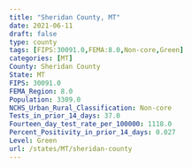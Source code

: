```yaml
---
title: "Sheridan County, MT"
date: 2021-06-11
draft: false
type: county
tags: [FIPS:30091.0,FEMA:8.0,Non-core,Green]
categories: [MT]
County: Sheridan County
State: MT
FIPS: 30091.0
FEMA_Region: 8.0
Population: 3309.0
NCHS_Urban_Rural_Classification: Non-core
Tests_in_prior_14_days: 37.0
Fourteen_day_test_rate_per_100000: 1118.0
Percent_Positivity_in_prior_14_days: 0.027
Level: Green
url: /states/MT/sheridan-county
---
```



